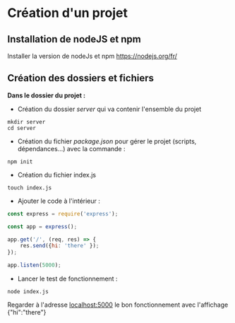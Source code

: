 # Création d'un projet

## Installation de nodeJS et npm
Installer la version de nodeJs et npm
https://nodejs.org/fr/

## Création des dossiers et fichiers

**Dans le dossier du projet :**

- Création du dossier *server* qui va contenir l'ensemble du projet
```
mkdir server
cd server
```

- Création du fichier *package.json* pour gérer le projet (scripts, dépendances...) avec la commande :
```
npm init
```

- Création du fichier index.js
```
touch index.js
```


- Ajouter le code à l'intérieur :
```javascript
const express = require('express');

const app = express();

app.get('/', (req, res) => {
    res.send({hi: 'there' });
});

app.listen(5000);

```

- Lancer le test de fonctionnement :
```
node index.js
```
Regarder à l'adresse [localhost:5000](http://localhost:5000) le bon fonctionnement avec l'affichage {"hi":"there"}
